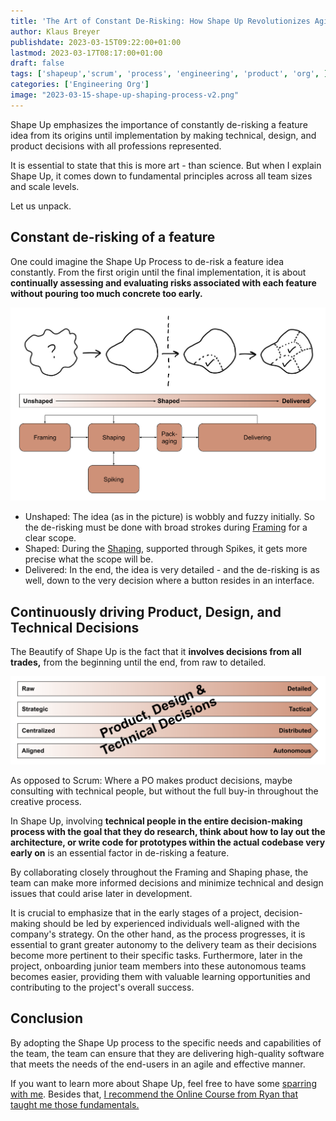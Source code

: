 ```yaml
---
title: 'The Art of Constant De-Risking: How Shape Up Revolutionizes Agile Software Development '
author: Klaus Breyer
publishdate: 2023-03-15T09:22:00+01:00
lastmod: 2023-03-17T08:17:00+01:00
draft: false
tags: ['shapeup','scrum', 'process', 'engineering', 'product', 'org', ]
categories: ['Engineering Org']
image: "2023-03-15-shape-up-shaping-process-v2.png"
---
```


Shape Up emphasizes the importance of constantly de-risking a feature idea from its origins until implementation by making technical, design, and product decisions with all professions represented.

It is essential to state that this is more art - than science. But when I explain Shape Up, it comes down to fundamental principles across all team sizes and scale levels.

Let us unpack.

## Constant de-risking of a feature

One could imagine the Shape Up Process to de-risk a feature idea constantly. From the first origin until the final implementation, it is about **continually assessing and evaluating risks associated with each feature without pouring too much concrete too early.**

![](2023-03-15-shape-up-shaping-process-v2.svg)

- Unshaped: The idea (as in the picture) is wobbly and fuzzy initially. So the de-risking must be done with broad strokes during [Framing][1] for a clear scope.
- Shaped: During the [Shaping][2], supported through Spikes, it gets more precise what the scope will be.
- Delivered: In the end, the idea is very detailed - and the de-risking is as well, down to the very decision where a button resides in an interface.

## Continuously driving Product, Design, and Technical Decisions

The Beautify of Shape Up is the fact that it **involves decisions from all trades,** from the beginning until the end, from raw to detailed.

![](2023-03-05-shape-up-continuum.svg)

As opposed to Scrum: Where a PO makes product decisions, maybe consulting with technical people, but without the full buy-in throughout the creative process.

In Shape Up, involving **technical people in the entire decision-making process with the goal that they do research, think about how to lay out the architecture, or write code for prototypes within the actual codebase very early on** is an essential factor in de-risking a feature.

By collaborating closely throughout the Framing and Shaping phase, the team can make more informed decisions and minimize technical and design issues that could arise later in development.

It is crucial to emphasize that in the early stages of a project, decision-making should be led by experienced individuals well-aligned with the company's strategy. On the other hand, as the process progresses, it is essential to grant greater autonomy to the delivery team as their decisions become more pertinent to their specific tasks. Furthermore, later in the project, onboarding junior team members into these autonomous teams becomes easier, providing them with valuable learning opportunities and contributing to the project's overall success.

## Conclusion

By adopting the Shape Up process to the specific needs and capabilities of the team, the team can ensure that they are delivering high-quality software that meets the needs of the end-users in an agile and effective manner.

If you want to learn more about Shape Up, feel free to have some [sparring with me][3]. Besides that, [I recommend the Online Course from Ryan that taught me those fundamentals.][4]

[1]: https://world.hey.com/rjs/20-framing-2f64ddca
[2]: https://basecamp.com/shapeup/1.1-chapter-02
[3]: https://www.v01.io/pages/shape-up/
[4]: https://feltpresence.com/srl/
